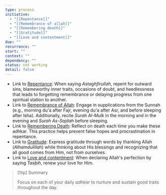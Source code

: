 ```yaml
---
type: process
initiative:
  - "[[Repentance]]"
  - "[[Remembrance of allah]]"
  - "[[Remembering death]]"
  - "[[Gratitude]]"
  - "[[Love and contentment]]"
due: ""
recurrence: ""
start: ""
context: ""
dependency: ""
status: not working
detail: false
---
```


* Link to [Repentance](Initiatives/good%20traits/Repentance.md): When saying *Astaghfirullah*, repent for outward sins, blameworthy inner traits, occasions of doubt, and heedlessness that leads to forgetting remembrance or delaying progress from one spiritual station to another.
* Link to [Remembrance of Allah](Initiatives/worship/Remembrance%20of%20allah.md): Engage in supplications from the Sunnah (e.g., morning du'a after Fajr, evening du'a after Asr, and before sleeping after Isha). Additionally, recite *Surah Al-Mulk* in the morning and in the evening and *Surah As-Sajdah* before sleeping.
* Link to [Remembering Death](Initiatives/good%20traits/Remembering%20death.md): Reflect on death each time you make these adhkar. This practice helps prevent false hopes and procrastination in repentance.
* Link to [Gratitude](Initiatives/good%20traits/Gratitude.md): Express gratitude through words by thanking Allah (*Alhamdulillah*) while thinking about His blessings and recognizing that all good comes from Him, not from ourselves.
* Link to [Love and contentment](Initiatives/good%20traits/Love%20and%20contentment.md): When declaring Allah's perfection by saying *Tasbih*, renew your love for Him.

> [!tip] Summary
> 
> 
> Focus on each of your daily _adhkar_ to nurture and sustain good traits throughout the day.
> 

